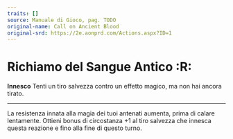 ```yaml
---
traits: []
source: Manuale di Gioco, pag. TODO
original-name: Call on Ancient Blood
original-srd: https://2e.aonprd.com/Actions.aspx?ID=1
---
```


# Richiamo del Sangue Antico :R:

**Innesco** Tenti un tiro salvezza contro un effetto magico, ma non hai ancora
tirato.

---

La resistenza innata alla magia dei tuoi antenati aumenta, prima di calare
lentamente. Ottieni bonus di circostanza +1 al tiro salvezza che innesca questa
reazione e fino alla fine di questo turno.
